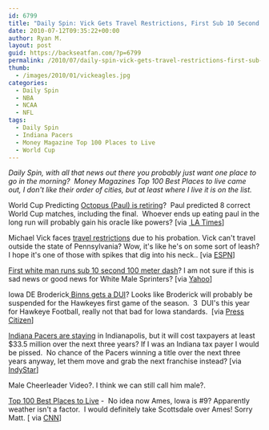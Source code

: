 ```yaml
---
id: 6799
title: "Daily Spin: Vick Gets Travel Restrictions, First Sub 10 Second  100 M Dash by White Male, Top 100 Best Places to Live"
date: 2010-07-12T09:35:22+00:00
author: Ryan M.
layout: post
guid: https://backseatfan.com/?p=6799
permalink: /2010/07/daily-spin-vick-gets-travel-restrictions-first-sub-10-second-100-m-dash-by-white-male-top-100-best-places-to-live/
thumb:
  - /images/2010/01/vickeagles.jpg
categories:
  - Daily Spin
  - NBA
  - NCAA
  - NFL
tags:
  - Daily Spin
  - Indiana Pacers
  - Money Magazine Top 100 Places to Live
  - World Cup
---
```


<div class="entry">
  <p>
    <em>Daily Spin, with all that news out there you probably just want one place to go in the morning?  Money Magazines Top 100 Best Places to live came out, I don't like their order of cities, but at least where I live it is on the list.</em>
  </p>

  <p>
    World Cup Predicting <a href="http://latimesblogs.latimes.com/sports_blog/2010/07/world-cup-paul-the-octupus-is-hanging-up-his-touting-tentacles.html">Octopus (Paul) is retiring</a>?  Paul predicted 8 correct World Cup matches, including the final.  Whoever ends up eating paul in the long run will probably gain his oracle like powers? [via <a href="http://latimesblogs.latimes.com/sports_blog/2010/07/world-cup-paul-the-octupus-is-hanging-up-his-touting-tentacles.html"> LA Times</a>]
  </p>

  <p>
    Michael Vick faces <a href="http://sports.espn.go.com/nfl/news/story?id=5370940&campaign=rss&source=ESPNHeadlines">travel restrictions</a> due to his probation. Vick can't travel outside the state of Pennsylvania? Wow, it's like he's on some sort of leash? I hope it's one of those with spikes that dig into his neck.. [via <a href="http://sports.espn.go.com/nfl/news/story?id=5370940&campaign=rss&source=ESPNHeadlines">ESPN</a>]
  </p>

  <p>
    <a href="http://news.yahoo.com/s/nm/20100709/sp_nm/us_athletics_lemaitre_1">First white man runs sub 10 second 100 meter dash</a>? I am not sure if this is sad news or good news for White Male Sprinters? [via <a href="http://news.yahoo.com/s/nm/20100709/sp_nm/us_athletics_lemaitre_1">Yahoo</a>]
  </p>

  <p>
    Iowa DE Broderick<a href="http://www.press-citizen.com/article/20100709/HAWKS0104/100709001/Iowa-defensive-end-Broderick-Binns-charged-with-OWI"> Binns gets a DUI</a>? Looks like Broderick will probably be suspended for the Hawkeyes first game of the season.  3  DUI's this year for Hawkeye Football, really not that bad for Iowa standards.  [via <a href="http://www.press-citizen.com/article/20100709/HAWKS0104/100709001/Iowa-defensive-end-Broderick-Binns-charged-with-OWI">Press Citizen</a>]
  </p>

  <p>
    <a href="http://www.indystar.com/article/20100712/SPORTS04/7120329/1004/SPORTS/Pacers-getting-33.5-million-to-stay">Indiana Pacers are staying</a> in Indianapolis, but it will cost taxpayers at least $33.5 million over the next three years? If I was an Indiana tax payer I would be pissed.  No chance of the Pacers winning a title over the next three years anyway, let them move and grab the next franchise instead? [via <a href="http://www.indystar.com/article/20100712/SPORTS04/7120329/1004/SPORTS/Pacers-getting-33.5-million-to-stay">IndyStar</a>]
  </p>

  <p>
    Male Cheerleader Video?. I think we can still call him male?.<br />
  </p>

  <p>
    <a href="http://money.cnn.com/magazines/moneymag/bplive/2010/top100/">Top 100 Best Places to Live</a> -  No idea now Ames, Iowa is #9? Apparently weather isn't a factor.  I would definitely take Scottsdale over Ames! Sorry Matt. [ via <a href="http://money.cnn.com/magazines/moneymag/bplive/2010/top100/">CNN</a>]
  </p>
</div>
